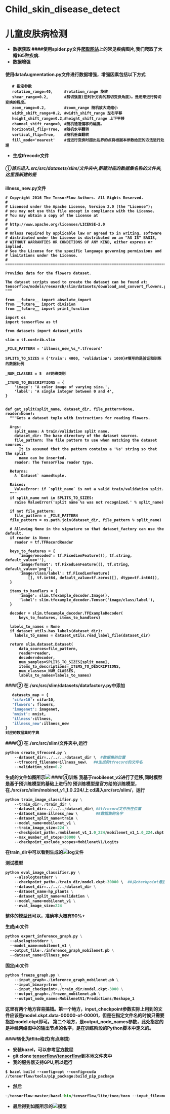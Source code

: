 # Child_skin_disease_detect
# 儿童皮肤病检测

- <B>数据获取
  ####使用spider.py文件[爬取网站](https://medicine.uiowa.edu/dermatology/education/clinical-skin-disease-images)上的常见疾病图片,我们爬取了大概165种疾病.
- <B>数据增强
 #### 使用dataAugmentation.py文件进行数据增强，增强因素包括以下方式
 ```
    # 指定参数
    rotation_range=40,     #rotation_range 旋转
    shear_range=0.2,       #剪切强度(逆时针方向的剪切变换角度)。是用来进行剪切变换的程度。
    zoom_range=0.2,        #zoom_range 随机放大或缩小
    width_shift_range=0.2, #width_shift_range 左右平移
    height_shift_range=0.2,#height_shift_range 上下平移
    channel_shift_range=0, #随机通道偏移的幅度。
    horizontal_flip=True,  #随机水平翻转
    vertical_flip=True,    #随机垂直翻转
    fill_mode='nearest'    #当进行变换时超出边界的点将根据本参数给定的方法进行处理
 ```
 - <B>生成tfrecode文件
##### ①首先进入.src/src/datasets/slim/文件夹中,新建对应的数据集名称的文件夹,这里我新建的是
 illness_new.py文件
```
# Copyright 2016 The TensorFlow Authors. All Rights Reserved.
#
# Licensed under the Apache License, Version 2.0 (the "License");
# you may not use this file except in compliance with the License.
# You may obtain a copy of the License at
#
# http://www.apache.org/licenses/LICENSE-2.0
#
# Unless required by applicable law or agreed to in writing, software
# distributed under the License is distributed on an "AS IS" BASIS,
# WITHOUT WARRANTIES OR CONDITIONS OF ANY KIND, either express or implied.
# See the License for the specific language governing permissions and
# limitations under the License.
# ==============================================================================

Provides data for the flowers dataset.

The dataset scripts used to create the dataset can be found at:
tensorflow/models/research/slim/datasets/download_and_convert_flowers.py
"""

from __future__ import absolute_import
from __future__ import division
from __future__ import print_function

import os
import tensorflow as tf

from datasets import dataset_utils

slim = tf.contrib.slim

_FILE_PATTERN = 'illness_new_%s_*.tfrecord'

SPLITS_TO_SIZES = {'train': 4000, 'validation': 1000}#填写的是验证和训练的数据比例

_NUM_CLASSES = 5  ##网络类别

_ITEMS_TO_DESCRIPTIONS = {
    'image': 'A color image of varying size.',
    'label': 'A single integer between 0 and 4',
}


def get_split(split_name, dataset_dir, file_pattern=None, reader=None):
  """Gets a dataset tuple with instructions for reading flowers.

  Args:
    split_name: A train/validation split name.
    dataset_dir: The base directory of the dataset sources.
    file_pattern: The file pattern to use when matching the dataset sources.
      It is assumed that the pattern contains a '%s' string so that the split
      name can be inserted.
    reader: The TensorFlow reader type.

  Returns:
    A `Dataset` namedtuple.

  Raises:
    ValueError: if `split_name` is not a valid train/validation split.
  """
  if split_name not in SPLITS_TO_SIZES:
    raise ValueError('split name %s was not recognized.' % split_name)

  if not file_pattern:
    file_pattern = _FILE_PATTERN
  file_pattern = os.path.join(dataset_dir, file_pattern % split_name)

  # Allowing None in the signature so that dataset_factory can use the default.
  if reader is None:
    reader = tf.TFRecordReader

  keys_to_features = {
      'image/encoded': tf.FixedLenFeature((), tf.string, default_value=''),
      'image/format': tf.FixedLenFeature((), tf.string, default_value='png'),
      'image/class/label': tf.FixedLenFeature(
          [], tf.int64, default_value=tf.zeros([], dtype=tf.int64)),
  }

  items_to_handlers = {
      'image': slim.tfexample_decoder.Image(),
      'label': slim.tfexample_decoder.Tensor('image/class/label'),
  }

  decoder = slim.tfexample_decoder.TFExampleDecoder(
      keys_to_features, items_to_handlers)

  labels_to_names = None
  if dataset_utils.has_labels(dataset_dir):
    labels_to_names = dataset_utils.read_label_file(dataset_dir)

  return slim.dataset.Dataset(
      data_sources=file_pattern,
      reader=reader,
      decoder=decoder,
      num_samples=SPLITS_TO_SIZES[split_name],
      items_to_descriptions=_ITEMS_TO_DESCRIPTIONS,
      num_classes=_NUM_CLASSES,
      labels_to_names=labels_to_names)

 ```
 ####②
 在./src/src/slim/datasets/datafactory.py中添加
 ```python
    datasets_map = {
    'cifar10': cifar10,
    'flowers': flowers,
    'imagenet': imagenet,
    'mnist': mnist,
    'illness':illness,
    'illness_new':illness_new
}
对应的数据集的字典
```
####③
在./src/src/slim/文件夹中,运行
```python
python create_tfrecord.py \ 
    --dataset_dir=../../../dataset_dir \  #数据集的位置
    --tfrecord_filename=illness_new\   ##生成的tfrecord的文件名
    --validation_size=0.2
```
生成的文件如图所示<img src=img/1.png>
####④训练
我基于mobilenet_v2进行了迁移,同时模型是基于预训练模型的基础上进行的
预训练模型是官方给的训练模型，在./src/src/slim/mobinet_v1_1.0.224/上
cd进入src/src/slim/，运行
```python
python train_image_classifier.py \
    --train_dir=./train_dir \
    --dataset_dir=../../../dataset_dir\ ##tfrecord文件所在位置
    --dataset_name=illness_new \        ##数据集的名字
    --dataset_split_name=train \
    --model_name=mobilenet_v1 \
    --train_image_size=224 \
    --checkpoint_path=./mobilenet_v1_1.0_224/mobilenet_v1_1.0_224.ckpt \
    --max_number_of_steps=30000 \    
    --checkpoint_exclude_scopes=MobilenetV1/Logits
```

在train_dir中可以看到生成的![log文件](img/2.png)

测试模型
```python
python eval_image_classifier.py \
    --alsologtostderr \
    --checkpoint_path=./train_dir/model.ckpt-30000 \  ##从checkpoint最后一个开始作为基准点
    --dataset_dir=../../../dataset_dir \
    --dataset_name=hp_plants \
    --dataset_split_name=validation \
    --model_name=mobilenet_v1 \
    --eval_image_size=224
```
整体的模型还可以，准确率大概有90%+

生成pb文件
```python
python export_inference_graph.py \
  --alsologtostderr \
  --model_name=mobilenet_v1 \
  --output_file=./inference_graph_mobilenet.pb \
  --dataset_name=illness_new
```
固定pb文件
```python
python freeze_graph.py \
    --input_graph=./inference_graph_mobilenet.pb \
    --input_binary=true \
    --input_checkpoint=./train_dir/model.ckpt-3000 \
    --output_graph=./frozen_mobilenet.pb \
    --output_node_names=MobilenetV1/Predictions/Reshape_1
```
这里有两个地方容易搞错。第一个地方，input_checkpoint参数实际上用到的文件应该是model.ckpt.data-00000-of-00001，但是在指定文件名的时候只需要指定model.ckpt即可。
第二个地方，是output_node_names参数，此处指定的是神经网络图中的输出节点的名字，是在训练阶段的Python脚本中定义的。


####转化为tflite格式(有点麻烦)
- 安装bazel，可以参考[官方教程](https://docs.bazel.build/versions/master/install-ubuntu.html?userToken=6d6Cr4SpciN2DfyzLno3Uw%3D%3D&userName=4HtSQQrLr9f%2BvtIn5bm%2B6g%3D%3D&time=1552793164685)
- git clone [tensorflow/tensorflow](https://github.com/tensorflow/tensorflow)到本地文件夹中
- 我的服务器支持GPU,所以运行
```shell
$ bazel build --config=opt --config=cuda //tensorflow/tools/pip_package:build_pip_package 
```
- 然后
```python
~/tensorflow-master/bazel-bin/tensorflow/lite/toco/toco --input_file=mobilenet_v1_1.0_224_frozen.pb --input_format=TENSORFLOW_GRAPHDEF --output_format=TFLITE --output_file=model.lite --inference_type=FLOAT --input_type=FLOAT --input_arrays=input --output_arrays=MobilenetV1/Predictions/Reshape_1 --input_shapes=1,224,224,3
```
- 最后得到如图所示的![模型](img/3.png)

